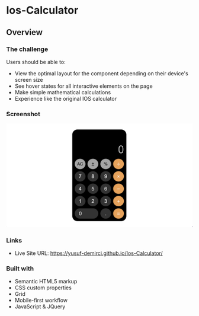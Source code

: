 # Ios-Calculator

## Overview

### The challenge

Users should be able to:

- View the optimal layout for the component depending on their device's screen size
- See hover states for all interactive elements on the page
- Make simple mathematical calculations 
- Experience like the original IOS calculator


### Screenshot

![./screenshot.png](./images/screenshot.png)

### Links

- Live Site URL: https://yusuf-demirci.github.io/Ios-Calculator/

### Built with

- Semantic HTML5 markup
- CSS custom properties
- Grid
- Mobile-first workflow
- JavaScript & JQuery



